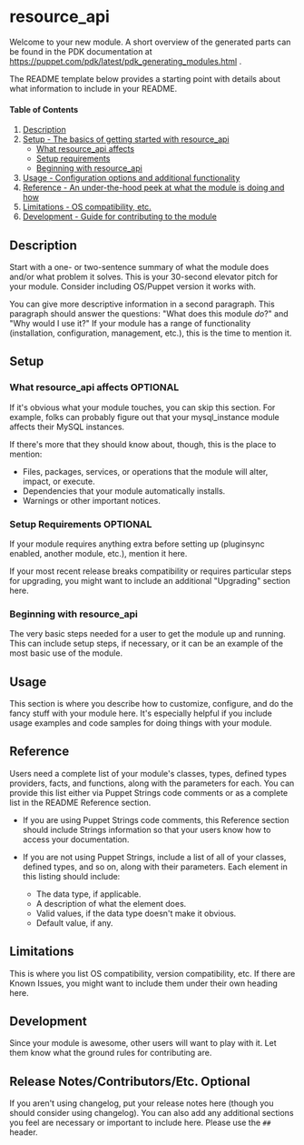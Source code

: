 
# resource_api

Welcome to your new module. A short overview of the generated parts can be found in the PDK documentation at https://puppet.com/pdk/latest/pdk_generating_modules.html .

The README template below provides a starting point with details about what information to include in your README.







#### Table of Contents

1. [Description](#description)
2. [Setup - The basics of getting started with resource_api](#setup)
    * [What resource_api affects](#what-resource_api-affects)
    * [Setup requirements](#setup-requirements)
    * [Beginning with resource_api](#beginning-with-resource_api)
3. [Usage - Configuration options and additional functionality](#usage)
4. [Reference - An under-the-hood peek at what the module is doing and how](#reference)
5. [Limitations - OS compatibility, etc.](#limitations)
6. [Development - Guide for contributing to the module](#development)

## Description

Start with a one- or two-sentence summary of what the module does and/or what problem it solves. This is your 30-second elevator pitch for your module. Consider including OS/Puppet version it works with.

You can give more descriptive information in a second paragraph. This paragraph should answer the questions: "What does this module *do*?" and "Why would I use it?" If your module has a range of functionality (installation, configuration, management, etc.), this is the time to mention it.

## Setup

### What resource_api affects **OPTIONAL**

If it's obvious what your module touches, you can skip this section. For example, folks can probably figure out that your mysql_instance module affects their MySQL instances.

If there's more that they should know about, though, this is the place to mention:

* Files, packages, services, or operations that the module will alter, impact, or execute.
* Dependencies that your module automatically installs.
* Warnings or other important notices.

### Setup Requirements **OPTIONAL**

If your module requires anything extra before setting up (pluginsync enabled, another module, etc.), mention it here.

If your most recent release breaks compatibility or requires particular steps for upgrading, you might want to include an additional "Upgrading" section here.

### Beginning with resource_api

The very basic steps needed for a user to get the module up and running. This can include setup steps, if necessary, or it can be an example of the most basic use of the module.

## Usage

This section is where you describe how to customize, configure, and do the fancy stuff with your module here. It's especially helpful if you include usage examples and code samples for doing things with your module.

## Reference

Users need a complete list of your module's classes, types, defined types providers, facts, and functions, along with the parameters for each. You can provide this list either via Puppet Strings code comments or as a complete list in the README Reference section.

* If you are using Puppet Strings code comments, this Reference section should include Strings information so that your users know how to access your documentation.

* If you are not using Puppet Strings, include a list of all of your classes, defined types, and so on, along with their parameters. Each element in this listing should include:

  * The data type, if applicable.
  * A description of what the element does.
  * Valid values, if the data type doesn't make it obvious.
  * Default value, if any.

## Limitations

This is where you list OS compatibility, version compatibility, etc. If there are Known Issues, you might want to include them under their own heading here.

## Development

Since your module is awesome, other users will want to play with it. Let them know what the ground rules for contributing are.

## Release Notes/Contributors/Etc. **Optional**

If you aren't using changelog, put your release notes here (though you should consider using changelog). You can also add any additional sections you feel are necessary or important to include here. Please use the `## ` header.
